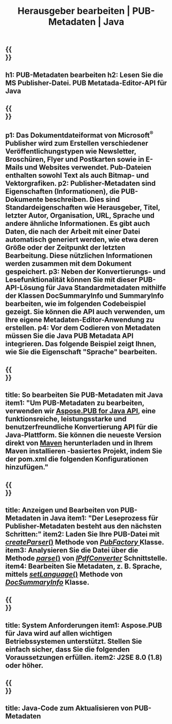 ﻿---
translation: true
template: /_templates/metadata-java.md
title: Herausgeber bearbeiten | PUB-Metadaten | Java
description: Lies Publisher-Metadaten mit der PUB Java API-Lösung. Die lokale Java-API ermöglicht Ihnen den Zugriff auf die SummaryInfo- und DocSummaryInfo-Eigenschaften.
url: /java/metadata/pub/
metakeywords: Pub-Metadaten Java bearbeiten, Pub-Datei-Metadaten Java, Herausgeber-Metadaten-Editor Java, Pub-Datei-Metadaten Java lesen, Pub-Metadaten Java lesen
family: pub
platformtag: java
feature: metadata
aliases: /java/metadaten/
---

{{<section banner>}}
---
h1: PUB-Metadaten bearbeiten
h2: Lesen Sie die MS Publisher-Datei. PUB Metatada-Editor-API für Java
---

{{<section overview>}}
---
p1: Das Dokumentdateiformat von Microsoft<sup>®</sup> Publisher wird zum Erstellen verschiedener Veröffentlichungstypen wie Newsletter, Broschüren, Flyer und Postkarten sowie in E-Mails und Websites verwendet. Pub-Dateien enthalten sowohl Text als auch Bitmap- und Vektorgrafiken.
p2: Publisher-Metadaten sind Eigenschaften (Informationen), die PUB-Dokumente beschreiben. Dies sind Standardeigenschaften wie Herausgeber, Titel, letzter Autor, Organisation, URL, Sprache und andere ähnliche Informationen. Es gibt auch Daten, die nach der Arbeit mit einer Datei automatisch generiert werden, wie etwa deren Größe oder der Zeitpunkt der letzten Bearbeitung. Diese nützlichen Informationen werden zusammen mit dem Dokument gespeichert.
p3: Neben der Konvertierungs- und Lesefunktionalität können Sie mit dieser PUB-API-Lösung für Java Standardmetadaten mithilfe der Klassen DocSummaryInfo und SummaryInfo bearbeiten, wie im folgenden Codebeispiel gezeigt. Sie können die API auch verwenden, um Ihre eigene Metadaten-Editor-Anwendung zu erstellen.
p4: Vor dem Codieren von Metadaten müssen Sie die Java PUB Metadata API integrieren. Das folgende Beispiel zeigt Ihnen, wie Sie die Eigenschaft "Sprache" bearbeiten.
---

{{<section widget>}}
---
title: So bearbeiten Sie PUB-Metadaten mit Java
item1: "Um PUB-Metadaten zu bearbeiten, verwenden wir [Aspose.PUB for Java API](https://products.aspose.com/pub/java), eine funktionsreiche, leistungsstarke und benutzerfreundliche Konvertierung API für die Java-Plattform. Sie können die neueste Version direkt von [Maven](https://repository.aspose.com/webapp/#/artifacts/browse/tree/General/repo/com/aspose/aspose-pub) herunterladen und in Ihrem Maven installieren -basiertes Projekt, indem Sie der pom.xml die folgenden Konfigurationen hinzufügen."
---

{{<section feature1>}}
---
title: Anzeigen und Bearbeiten von PUB-Metadaten in Java
item1: "Der Leseprozess für Publisher-Metadaten besteht aus den nächsten Schritten:"
item2: Laden Sie Ihre PUB-Datei mit [*createParser*()](https://reference.aspose.com/pub/java/com.aspose.pub/PubFactory#createParser-java.lang.String-) Methode von [*PubFactory* ](https://reference.aspose.com/pub/java/com.aspose.pub/PubFactory) Klasse.
item3: Analysieren Sie die Datei über die Methode [*parse*()](https://reference.aspose.com/pub/java/com.aspose.pub/IPubParser#parse--) von [*IPdfConverter*](https://reference.aspose.com/pub/java/com.aspose.pub/IPubParser) Schnittstelle.
item4: Bearbeiten Sie Metadaten, z. B. Sprache, mittels [*setLanguage*()](https://reference.aspose.com/pub/java/com.aspose.pub/DocSummaryInfo#setLanguage-java.lang.String-) Methode von [*DocSummaryInfo*](https://reference.aspose.com/pub/java/com.aspose.pub/DocSummaryInfo) Klasse.
---

{{<section feature2>}}
---
title: System Anforderungen
item1: Aspose.PUB für Java wird auf allen wichtigen Betriebssystemen unterstützt. Stellen Sie einfach sicher, dass Sie die folgenden Voraussetzungen erfüllen.
item2: J2SE 8.0 (1.8) oder höher.
---

{{<section codeexample>}}
---
title: Java-Code zum Aktualisieren von PUB-Metadaten
---